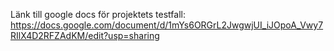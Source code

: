 Länk till google docs för projektets testfall:
https://docs.google.com/document/d/1mYs6ORGrL2JwgwjUI_iJOpoA_Vwy7RIlX4D2RFZAdKM/edit?usp=sharing
